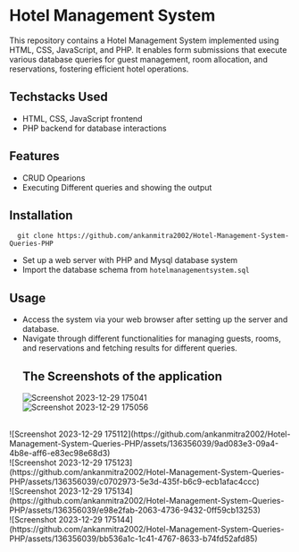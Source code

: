 # Hotel Management System

This repository contains a Hotel Management System implemented using HTML, CSS, JavaScript, and PHP. It enables form submissions that execute various database queries for guest management, room allocation, and reservations, fostering efficient hotel operations.
## Techstacks Used
- HTML, CSS, JavaScript frontend
- PHP backend for database interactions
## Features
- CRUD Opearions
- Executing Different queries and showing the output

## Installation
```git
  git clone https://github.com/ankanmitra2002/Hotel-Management-System-Queries-PHP
```
- Set up a web server with PHP and Mysql database system
- Import the database schema from `hotelmanagementsystem.sql`

## Usage

- Access the system via your web browser after setting up the server and database.
- Navigate through different functionalities for managing guests, rooms, and reservations and fetching results for different queries.
  <br>
  ## The Screenshots of the application
  ![Screenshot 2023-12-29 175041](https://github.com/ankanmitra2002/Hotel-Management-System-Queries-PHP/assets/136356039/cf9dd4b2-e459-4932-b67d-dc1f816d9bfa)
   <br>
  ![Screenshot 2023-12-29 175056](https://github.com/ankanmitra2002/Hotel-Management-System-Queries-PHP/assets/136356039/14ef2fbe-1c56-44e6-9a8a-ed6810d9dcc0)
 <br>
  ![Screenshot 2023-12-29 175112](https://github.com/ankanmitra2002/Hotel-Management-System-Queries-PHP/assets/136356039/9ad083e3-09a4-4b8e-aff6-e83ec98e68d3)
  <br>
  ![Screenshot 2023-12-29 175123](https://github.com/ankanmitra2002/Hotel-Management-System-Queries-PHP/assets/136356039/c0702973-5e3d-435f-b6c9-ecb1afac4ccc)
   <br>
   ![Screenshot 2023-12-29 175134](https://github.com/ankanmitra2002/Hotel-Management-System-Queries-PHP/assets/136356039/e98e2fab-2063-4736-9432-0ff59cb13253)
   <br>
   ![Screenshot 2023-12-29 175144](https://github.com/ankanmitra2002/Hotel-Management-System-Queries-PHP/assets/136356039/bb536a1c-1c41-4767-8633-b74fd52afd85)
  <br>



